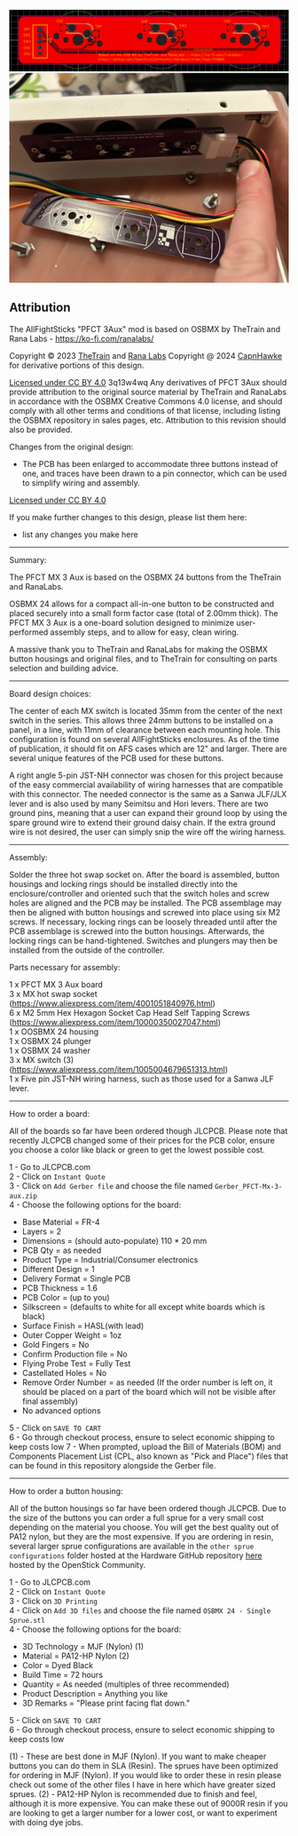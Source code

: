 ![PFCT MX 3 Aux board](https://github.com/CapnHawke/Arcade-Addons/blob/main/Button%20mods/Open%20Source%20Button%20solutions/AllFightSticks%20Aux%20Panel%20PCB/Images/PFCT%203aux%20design%20render.png)
![PFCT MX 3 Aux install](https://github.com/CapnHawke/Arcade-Addons/blob/main/Button%20mods/Open%20Source%20Button%20solutions/AllFightSticks%20Aux%20Panel%20PCB/Images/Install.jpg)

## Attribution

The AllFightSticks "PFCT 3Aux" mod is based on OSBMX by TheTrain and Rana Labs - https://ko-fi.com/ranalabs/

Copyright © 2023 [TheTrain](https://github.com/TheTrainGoes) and [Rana Labs](https://ko-fi.com/ranalabs/) Copyright @ 2024 [CapnHawke](https://github.com/CapnHawke) for derivative portions of this design.

[Licensed under CC BY 4.0](https://creativecommons.org/licenses/by/4.0/)
3q13w4wq
Any derivatives of PFCT 3Aux should provide attribution to the original source material by TheTrain and RanaLabs in accordance with the OSBMX Creative Commons 4.0 license, and should comply with all other terms and conditions of that license, including listing the OSBMX repository in sales pages, etc. Attribution to this revision should also be provided.

Changes from the original design:
 - The PCB has been enlarged to accommodate three buttons instead of one, and traces have been drawn to a pin connector, which can be used to simplify wiring and assembly. 

[Licensed under CC BY 4.0](https://creativecommons.org/licenses/by/4.0/)

If you make further changes to this design, please list them here: 
  - list any changes you make here

---
Summary:

The PFCT MX 3 Aux is based on the OSBMX 24 buttons from the TheTrain and RanaLabs.

OSBMX 24 allows for a compact all-in-one button to be constructed and placed securely into a small form factor case (total of 2.00mm thick). The PFCT MX 3 Aux is a one-board solution designed to minimize user-performed assembly steps, and to allow for easy, clean wiring. 

A massive thank you to TheTrain and RanaLabs for making the OSBMX button housings and original files, and to TheTrain for consulting on parts selection and building advice.


---

Board design choices:

The center of each MX switch is located 35mm from the center of the next switch in the series. This allows three 24mm buttons to be installed on a panel, in a line, with 11mm of clearance between each mounting hole. This configuration is found on several AllFightSticks enclosures. As of the time of publication, it should fit on AFS cases which are 12" and larger. There are several unique features of the PCB used for these buttons.  

A right angle 5-pin JST-NH connector was chosen for this project because of the easy commercial availability of wiring harnesses that are compatible with this connector. The needed connector is the same as a Sanwa JLF/JLX lever and is also used by many Seimitsu and Hori levers. There are two ground pins, meaning that a user can expand their ground loop by using the spare ground wire to extend their ground daisy chain. If the extra ground wire is not desired, the user can simply snip the wire off the wiring harness.

---

Assembly:

Solder the three hot swap socket on. After the board is assembled, button housings and locking rings should be installed directly into the enclosure/controller and oriented such that the switch holes and screw holes are aligned and the PCB may be installed. The PCB assemblage may then be aligned with button housings and screwed into place using six M2 screws. If necessary, locking rings can be loosely threaded until after the PCB assemblage is screwed into the button housings. Afterwards, the locking rings can be hand-tightened. Switches and plungers may then be installed from the outside of the controller.

Parts necessary for assembly:

1 x PFCT MX 3 Aux board<br/>
3 x MX hot swap socket (https://www.aliexpress.com/item/4001051840976.html)<br/>
6 x M2 5mm Hex Hexagon Socket Cap Head Self Tapping Screws (https://www.aliexpress.com/item/10000350027047.html)<br/>
1 x OOSBMX 24 housing<br/>
1 x OSBMX 24 plunger<br/>
1 x OSBMX 24 washer<br/>
3 x MX switch (3) (https://www.aliexpress.com/item/1005004679651313.html)<br/>
1 x Five pin JST-NH wiring harness, such as those used for a Sanwa JLF lever.

---

How to order a board:

All of the boards so far have been ordered though JLCPCB.  Please note that recently JLCPCB changed some of their prices for the PCB color, ensure you choose a color like black or green to get the lowest possible cost.

1 - Go to JLCPCB.com<br/>
2 - Click on `Instant Quote`<br/>
3 - Click on `Add Gerber file` and choose the file named `Gerber_PFCT-Mx-3-aux.zip`<br/>
4 - Choose the following options for the board:<br/>
- Base Material = FR-4<br/>
- Layers = 2<br/>
- Dimensions = (should auto-populate) 110 * 20 mm<br/>
- PCB Qty = as needed<br/>
- Product Type = Industrial/Consumer electronics<br/>
- Different Design = 1<br/>
- Delivery Format = Single PCB<br/>
- PCB Thickness = 1.6<br/>
- PCB Color = (up to you)<br/>
- Silkscreen = (defaults to white for all except white boards which is black)<br/>
- Surface Finish = HASL(with lead)<br/>
- Outer Copper Weight = 1oz<br/>
- Gold Fingers = No<br/>
- Confirm Production file = No<br/>
- Flying Probe Test = Fully Test<br/>
-  Castellated Holes = No<br/>
- Remove Order Number = as needed (If the order number is left on, it should be placed on a part of the board which will not be visible after final assembly)<br/>
- No advanced options<br/>

5 - Click on `SAVE TO CART`<br/>
6 - Go through checkout process, ensure to select economic shipping to keep costs low
7 - When prompted, upload the Bill of Materials (BOM) and Components Placement List (CPL, also known as "Pick and Place") files that can be found in this repository alongside the Gerber file.

---

How to order a button housing:

All of the button housings so far have been ordered though JLCPCB.  Due to the size of the buttons you can order a full sprue for a very small cost depending on the material you choose.  You will get the best quality out of PA12 nylon, but they are the most expensive.  If you are ordering in resin, several larger sprue configurations are available in the `other sprue configurations` folder hosted at the Hardware GitHub repository [here](https://github.com/OpenStickCommunity/Hardware/tree/main/3D%20Prints/OSBMX) hosted by the OpenStick Community.

1 - Go to JLCPCB.com<br/>
2 - Click on `Instant Quote`<br/>
3 - Click on `3D Printing` <br/>
4 - Click on `Add 3D files` and choose the file named `OSBMX 24 - Single Sprue.stl`<br/>
4 - Choose the following options for the board:<br/>
- 3D Technology = MJF (Nylon) (1)<br/>
- Material = PA12-HP Nylon (2)<br/>
- Color = Dyed Black<br/>
- Build Time = 72 hours<br/>
- Quantity = As needed (multiples of three recommended)<br/>
- Product Description = Anything you like<br/>
- 3D Remarks = "Please print facing flat down."<br/>

5 - Click on `SAVE TO CART`<br/>
6 - Go through checkout process, ensure to select economic shipping to keep costs low

(1) - These are best done in MJF (Nylon).  If you want to make cheaper buttons you can do them in SLA (Resin).  The sprues have been optimized for ordering in MJF (Nylon).  If you would like to order these in resin please check out some of the other files I have in here which have greater sized sprues.
(2) - PA12-HP Nylon is recommended due to finish and feel, although it is more expensive.  You can make these out of 9000R resin if you are looking to get a larger number for a lower cost, or want to experiment with doing dye jobs.